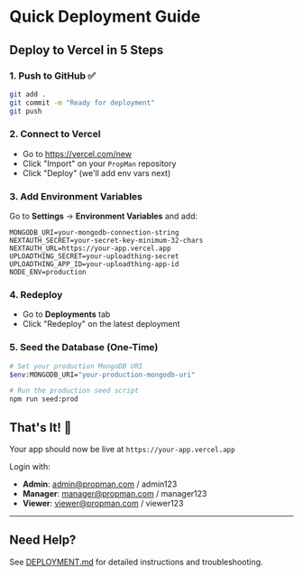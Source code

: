 # Quick Deployment Guide

## Deploy to Vercel in 5 Steps

### 1. Push to GitHub ✅
```bash
git add .
git commit -m "Ready for deployment"
git push
```

### 2. Connect to Vercel
- Go to https://vercel.com/new
- Click "Import" on your `PropMan` repository
- Click "Deploy" (we'll add env vars next)

### 3. Add Environment Variables
Go to **Settings** → **Environment Variables** and add:

```env
MONGODB_URI=your-mongodb-connection-string
NEXTAUTH_SECRET=your-secret-key-minimum-32-chars
NEXTAUTH_URL=https://your-app.vercel.app
UPLOADTHING_SECRET=your-uploadthing-secret
UPLOADTHING_APP_ID=your-uploadthing-app-id
NODE_ENV=production
```

### 4. Redeploy
- Go to **Deployments** tab
- Click "Redeploy" on the latest deployment

### 5. Seed the Database (One-Time)
```bash
# Set your production MongoDB URI
$env:MONGODB_URI="your-production-mongodb-uri"

# Run the production seed script
npm run seed:prod
```

## That's It! 🎉

Your app should now be live at `https://your-app.vercel.app`

Login with:
- **Admin**: admin@propman.com / admin123
- **Manager**: manager@propman.com / manager123
- **Viewer**: viewer@propman.com / viewer123

---

## Need Help?

See [DEPLOYMENT.md](./DEPLOYMENT.md) for detailed instructions and troubleshooting.

